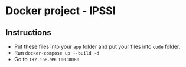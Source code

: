 
## <h1>Docker project - IPSSI</h1>

## <h2>Instructions</h2> 

<ul>
<li>Put these files into your <code>app</code> folder and put your files into <code>code</code> folder.</li>
<li>Run <code>docker-compose up --build -d</code>
<li>Go to <code>192.168.99.100:8080</code></li>
</ul>
